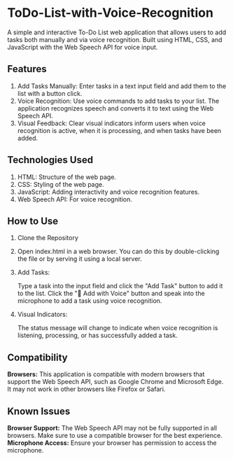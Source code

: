 # ToDo-List-with-Voice-Recognition

A simple and interactive To-Do List web application that allows users to add tasks both manually and via voice recognition. Built using HTML, CSS, and JavaScript with the Web Speech API for voice input.

## Features
1. Add Tasks Manually: Enter tasks in a text input field and add them to the list with a button click.
2. Voice Recognition: Use voice commands to add tasks to your list. The application recognizes speech and converts it to text using the Web Speech API.
3. Visual Feedback: Clear visual indicators inform users when voice recognition is active, when it is processing, and when tasks have been added.

## **Technologies Used**

1. HTML: Structure of the web page.
2. CSS: Styling of the web page.
3. JavaScript: Adding interactivity and voice recognition features.
4. Web Speech API: For voice recognition.

## **How to Use**

1. Clone the Repository
2. Open index.html in a web browser. You can do this by double-clicking the file or by serving it using a local server.
3. Add Tasks:

   Type a task into the input field and click the "Add Task" button to add it to the list.
    Click the "🎤 Add with Voice" button and speak into the microphone to add a task using voice recognition.

4. Visual Indicators:

    The status message will change to indicate when voice recognition is listening, processing, or has successfully added a task.
   

## **Compatibility**
**Browsers:** This application is compatible with modern browsers that support the Web Speech API, such as Google Chrome and Microsoft Edge. It may not work in other browsers like Firefox or Safari.
## **Known Issues**
**Browser Support:** The Web Speech API may not be fully supported in all browsers. Make sure to use a compatible browser for the best experience.
**Microphone Access:** Ensure your browser has permission to access the microphone.
